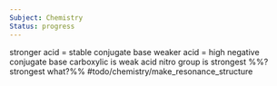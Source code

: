```yaml
---
Subject: Chemistry
Status: progress
---
```

stronger acid = stable conjugate base
weaker acid = high negative conjugate base
carboxylic is weak acid
nitro group is strongest %%? strongest what?%% 
#todo/chemistry/make_resonance_structure 











